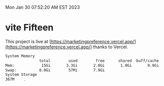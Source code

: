 Mon Jan 30 07:52:20 AM EST 2023

# vite Fifteen


This project is live at [https://marketingpreference.vercel.app/](https://marketingpreference.vercel.app/) thanks to Vercel.

```bash
System Memory
               total        used        free      shared  buff/cache   available
Mem:            15Gi       3.3Gi       2.0Gi       1.0Gi       9.9Gi        10Gi
Swap:          8.0Gi        57Mi       7.9Gi
System Storage
367M	.
